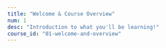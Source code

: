```yaml
---
title: "Welcome & Course Overview"
num: 1
desc: "Introduction to what you'll be learning!"
course_id: "01-welcome-and-overview"
---
```

